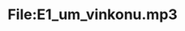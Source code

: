 ---
title: File:E1_um_vinkonu.mp3
recording of: um vinkonu
reading speed: slow
speaker: E
license: CC0
---